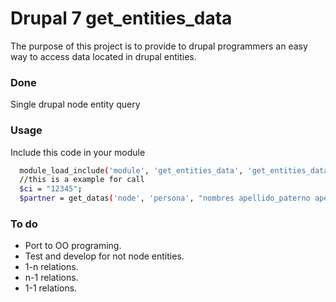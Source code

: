 Drupal 7 get_entities_data
=================

The purpose of this project is to provide to  drupal programmers an easy way to access data located in drupal entities.

### Done
Single drupal node entity query

### Usage
Include this code in your module
```bash
  module_load_include('module', 'get_entities_data', 'get_entities_data.module');
  //this is a example for call
  $ci = "12345";
  $partner = get_datas('node', 'persona', "nombres apellido_paterno apellido_materno ci", "ci=$ci");
```

### To do
* Port to OO programing.
* Test and develop for not node entities.
* 1-n relations.
* n-1 relations.
* 1-1 relations.

